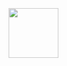 <div id="header" align="center">
  <img src="https://i.gifer.com/origin/63/639409a599a11868cc07a3723daf5f20_w200.gif" width="100"/>
</div>
